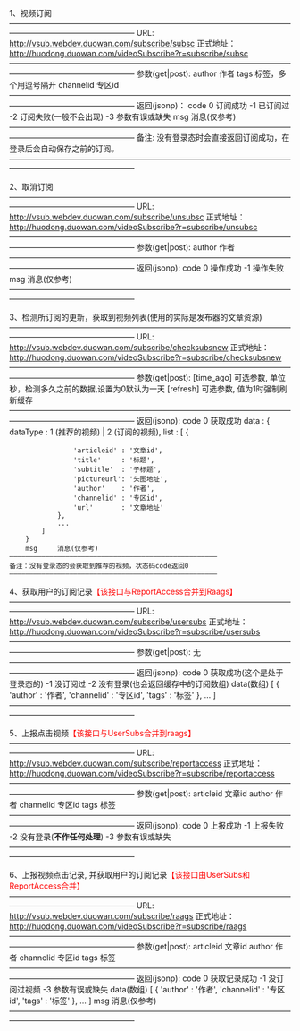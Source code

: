 1、视频订阅
	————————————————————————————————————————————————————
	URL:		http://vsub.webdev.duowan.com/subscribe/subsc
	正式地址：	<font color=blue> http://huodong.duowan.com/videoSubscribe?r=subscribe/subsc </font>
	————————————————————————————————————————————————————
	参数(get|post):
		author		作者
		tags		标签，多个用逗号隔开
		channelid	专区id
	————————————————————————————————————————————————————
	返回(jsonp)：
		code
			 0	订阅成功
			-1	已订阅过
			-2	订阅失败(一般不会出现)
			-3	参数有误或缺失
		msg		消息(仅参考)
	————————————————————————————————————————————————————
	备注: 没有登录态时会直接返回订阅成功，在登录后会自动保存之前的订阅。
	————————————————————————————————————————————————————
	






2、取消订阅
	————————————————————————————————————————————————————
	URL:		http://vsub.webdev.duowan.com/subscribe/unsubsc
	正式地址：	<font color=blue> http://huodong.duowan.com/videoSubscribe?r=subscribe/unsubsc </font>
	————————————————————————————————————————————————————
	参数(get|post):
		author		作者
	————————————————————————————————————————————————————
	返回(jsonp):
		code
			 0	操作成功
			-1	操作失败
		msg		消息(仅参考)
	————————————————————————————————————————————————————







3、检测所订阅的更新，获取到视频列表(使用的实际是发布器的文章资源)
	————————————————————————————————————————————————————
	URL:		http://vsub.webdev.duowan.com/subscribe/checksubsnew
	正式地址：	<font color=blue> http://huodong.duowan.com/videoSubscribe?r=subscribe/checksubsnew </font>
	————————————————————————————————————————————————————
	参数(get|post):
		[time_ago]	可选参数, 单位秒，检测多久之前的数据,设置为0默认为一天
		[refresh]	可选参数, 值为1时强制刷新缓存
	————————————————————————————————————————————————————
	返回(jsonp):
		code
			 0	获取成功
		data : {
			dataType : 1 (推荐的视频) | 2 (订阅的视频),
			list : [
				{
						
					'articleid'	: '文章id',
					'title'		: '标题',
					'subtitle'	: '子标题',
					'pictureurl': '头图地址',
					'author'	: '作者',
					'channelid'	: '专区id',
					'url'		: '文章地址'
				},
				...
			]
		}
		msg		消息(仅参考)
	————————————————————————————————————————————————————
	备注：没有登录态的会获取到推荐的视频，状态码code返回0
	————————————————————————————————————————————————————









4、获取用户的订阅记录<font color=red>【该接口与ReportAccess合并到Raags】</font>
	————————————————————————————————————————————————————
	URL:		http://vsub.webdev.duowan.com/subscribe/usersubs
	正式地址：	<font color=blue> http://huodong.duowan.com/videoSubscribe?r=subscribe/usersubs </font>
	————————————————————————————————————————————————————
	参数(get|post): 		无
	————————————————————————————————————————————————————
	返回(jsonp):
		code
			 0	获取成功(这个是处于登录态的)
			-1	没订阅过
			-2	没有登录(也会返回缓存中的订阅数组)
		data(数组)
			[
				{
					'author'	: '作者',
					'channelid'	: '专区id',
					'tags'		: '标签'
				},
				...
			]
	————————————————————————————————————————————————————









5、上报点击视频<font color=red>【该接口与UserSubs合并到raags】</font>
	————————————————————————————————————————————————————
	URL:		http://vsub.webdev.duowan.com/subscribe/reportaccess
	正式地址：	<font color=blue> http://huodong.duowan.com/videoSubscribe?r=subscribe/reportaccess </font>
	————————————————————————————————————————————————————
	参数(get|post):
		articleid	文章id
		author		作者
		channelid	专区id
		tags		标签
	————————————————————————————————————————————————————
	返回(jsonp):
		code
			 0	上报成功
			-1	上报失败
			-2	没有登录(**不作任何处理**)
			-3	参数有误或缺失
	————————————————————————————————————————————————————






6、上报视频点击记录, 并获取用户的订阅记录<font color=red>【该接口由UserSubs和ReportAccess合并】</font>
	————————————————————————————————————————————————————
	URL:		http://vsub.webdev.duowan.com/subscribe/raags
	正式地址：	<font color=blue> http://huodong.duowan.com/videoSubscribe?r=subscribe/raags </font>
	————————————————————————————————————————————————————
	参数(get|post):
		articleid	文章id
		author		作者
		channelid	专区id
		tags		标签
	————————————————————————————————————————————————————
	返回(jsonp):
		code
			 0	获取记录成功
			-1	没订阅过视频
			-3	参数有误或缺失
		data(数组)
			[
				{
					'author'	: '作者',
					'channelid'	: '专区id',
					'tags'		: '标签'
				},
				...
			]
		msg		消息(仅参考)
	————————————————————————————————————————————————————

